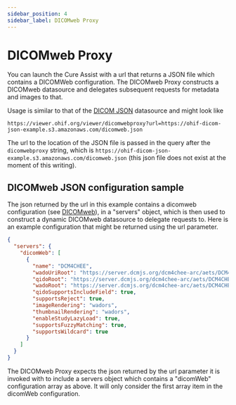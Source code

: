```yaml
---
sidebar_position: 4
sidebar_label: DICOMweb Proxy
---
```


# DICOMweb Proxy

You can launch the Cure Assist with a url that returns a JSON file which
contains a DICOMWeb configuration. The DICOMweb Proxy constructs a DICOMweb
datasource and delegates subsequent requests for metadata and images to that.

Usage is similar to that of the [DICOM JSON](./dicom-json.md) datasource and
might look like

`https://viewer.ohif.org/viewer/dicomwebproxy?url=https://ohif-dicom-json-example.s3.amazonaws.com/dicomweb.json`

The url to the location of the JSON file is passed in the query after the
`dicomwebproxy` string, which is
`https://ohif-dicom-json-example.s3.amazonaws.com/dicomweb.json` (this json file
does not exist at the moment of this writing).

## DICOMweb JSON configuration sample

The json returned by the url in this example contains a dicomweb configuration
(see [DICOMweb](dicom-web.md)), in a "servers" object, which is then used to
construct a dynamic DICOMweb datasource to delegate requests to. Here is an
example configuration that might be returned using the url parameter.

```json
{
  "servers": {
    "dicomWeb": [
      {
        "name": "DCM4CHEE",
        "wadoUriRoot": "https://server.dcmjs.org/dcm4chee-arc/aets/DCM4CHEE/wado",
        "qidoRoot": "https://server.dcmjs.org/dcm4chee-arc/aets/DCM4CHEE/rs",
        "wadoRoot": "https://server.dcmjs.org/dcm4chee-arc/aets/DCM4CHEE/rs",
        "qidoSupportsIncludeField": true,
        "supportsReject": true,
        "imageRendering": "wadors",
        "thumbnailRendering": "wadors",
        "enableStudyLazyLoad": true,
        "supportsFuzzyMatching": true,
        "supportsWildcard": true
      }
    ]
  }
}
```

The DICOMweb Proxy expects the json returned by the url parameter it is invoked
with to include a servers object which contains a "dicomWeb" configuration array
as above. It will only consider the first array item in the dicomWeb
configuration.
